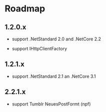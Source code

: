 # Roadmap

## 1.2.0.x

- support .NetStandard 2.0 and .NetCore 2.2

- support IHttpClientFactory

## 1.2.1.x

- support .NetStandard 2.1 an .NetCore 3.1

## 2.2.1.x

- support Tumblr NeuesPostFormt (npf)
